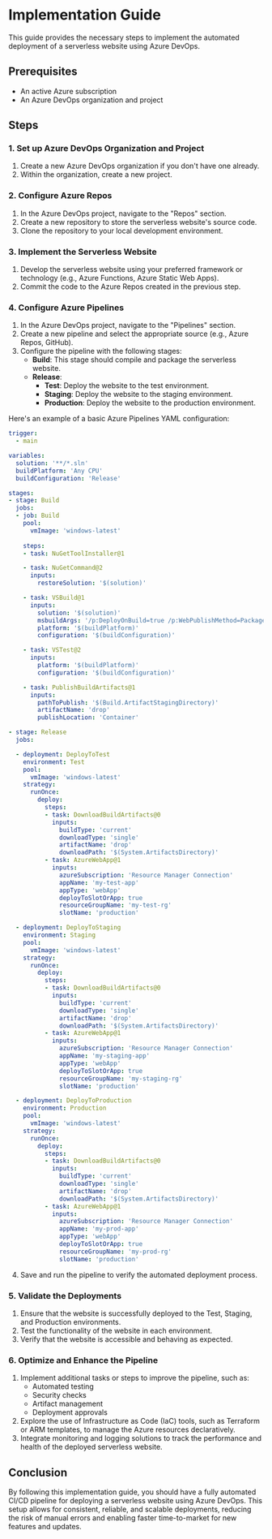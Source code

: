# Implementation Guide

This guide provides the necessary steps to implement the automated deployment of a serverless website using Azure DevOps.

## Prerequisites

- An active Azure subscription
- An Azure DevOps organization and project

## Steps

### 1. Set up Azure DevOps Organization and Project
1. Create a new Azure DevOps organization if you don't have one already.
2. Within the organization, create a new project.

### 2. Configure Azure Repos
1. In the Azure DevOps project, navigate to the "Repos" section.
2. Create a new repository to store the serverless website's source code.
3. Clone the repository to your local development environment.

### 3. Implement the Serverless Website
1. Develop the serverless website using your preferred framework or technology (e.g., Azure Functions, Azure Static Web Apps).
2. Commit the code to the Azure Repos created in the previous step.

### 4. Configure Azure Pipelines
1. In the Azure DevOps project, navigate to the "Pipelines" section.
2. Create a new pipeline and select the appropriate source (e.g., Azure Repos, GitHub).
3. Configure the pipeline with the following stages:
   - **Build**: This stage should compile and package the serverless website.
   - **Release**:
     - **Test**: Deploy the website to the test environment.
     - **Staging**: Deploy the website to the staging environment.
     - **Production**: Deploy the website to the production environment.

Here's an example of a basic Azure Pipelines YAML configuration:

```yaml
trigger:
  - main

variables:
  solution: '**/*.sln'
  buildPlatform: 'Any CPU'
  buildConfiguration: 'Release'

stages:
- stage: Build
  jobs:
  - job: Build
    pool:
      vmImage: 'windows-latest'
    
    steps:
    - task: NuGetToolInstaller@1

    - task: NuGetCommand@2
      inputs:
        restoreSolution: '$(solution)'

    - task: VSBuild@1
      inputs:
        solution: '$(solution)'
        msbuildArgs: '/p:DeployOnBuild=true /p:WebPublishMethod=Package /p:PackageAsSingleFile=true /p:SkipInvalidConfigurations=true /p:PackageLocation="$(build.artifactStagingDirectory)"'
        platform: '$(buildPlatform)'
        configuration: '$(buildConfiguration)'

    - task: VSTest@2
      inputs:
        platform: '$(buildPlatform)'
        configuration: '$(buildConfiguration)'

    - task: PublishBuildArtifacts@1
      inputs:
        pathToPublish: '$(Build.ArtifactStagingDirectory)'
        artifactName: 'drop'
        publishLocation: 'Container'

- stage: Release
  jobs:

  - deployment: DeployToTest
    environment: Test
    pool:
      vmImage: 'windows-latest'
    strategy:
      runOnce:
        deploy:
          steps:
          - task: DownloadBuildArtifacts@0
            inputs:
              buildType: 'current'
              downloadType: 'single'
              artifactName: 'drop'
              downloadPath: '$(System.ArtifactsDirectory)'
          - task: AzureWebApp@1
            inputs:
              azureSubscription: 'Resource Manager Connection'
              appName: 'my-test-app'
              appType: 'webApp'
              deployToSlotOrApp: true
              resourceGroupName: 'my-test-rg'
              slotName: 'production'

  - deployment: DeployToStaging
    environment: Staging
    pool:
      vmImage: 'windows-latest'
    strategy:
      runOnce:
        deploy:
          steps:
          - task: DownloadBuildArtifacts@0
            inputs:
              buildType: 'current'
              downloadType: 'single'
              artifactName: 'drop'
              downloadPath: '$(System.ArtifactsDirectory)'
          - task: AzureWebApp@1
            inputs:
              azureSubscription: 'Resource Manager Connection'
              appName: 'my-staging-app'
              appType: 'webApp'
              deployToSlotOrApp: true
              resourceGroupName: 'my-staging-rg'
              slotName: 'production'

  - deployment: DeployToProduction
    environment: Production
    pool:
      vmImage: 'windows-latest'
    strategy:
      runOnce:
        deploy:
          steps:
          - task: DownloadBuildArtifacts@0
            inputs:
              buildType: 'current'
              downloadType: 'single'
              artifactName: 'drop'
              downloadPath: '$(System.ArtifactsDirectory)'
          - task: AzureWebApp@1
            inputs:
              azureSubscription: 'Resource Manager Connection'
              appName: 'my-prod-app'
              appType: 'webApp'
              deployToSlotOrApp: true
              resourceGroupName: 'my-prod-rg'
              slotName: 'production'
```

4. Save and run the pipeline to verify the automated deployment process.

### 5. Validate the Deployments
1. Ensure that the website is successfully deployed to the Test, Staging, and Production environments.
2. Test the functionality of the website in each environment.
3. Verify that the website is accessible and behaving as expected.

### 6. Optimize and Enhance the Pipeline
1. Implement additional tasks or steps to improve the pipeline, such as:
   - Automated testing
   - Security checks
   - Artifact management
   - Deployment approvals
2. Explore the use of Infrastructure as Code (IaC) tools, such as Terraform or ARM templates, to manage the Azure resources declaratively.
3. Integrate monitoring and logging solutions to track the performance and health of the deployed serverless website.

## Conclusion

By following this implementation guide, you should have a fully automated CI/CD pipeline for deploying a serverless website using Azure DevOps. This setup allows for consistent, reliable, and scalable deployments, reducing the risk of manual errors and enabling faster time-to-market for new features and updates.

